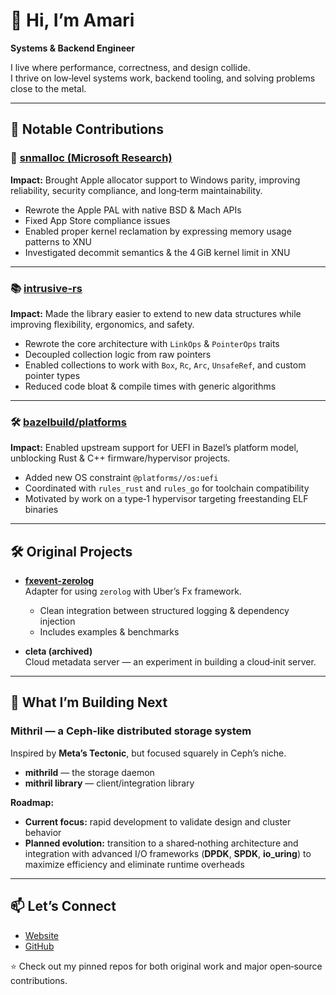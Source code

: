 # 👋 Hi, I’m Amari  

**Systems & Backend Engineer**

I live where performance, correctness, and design collide.  
I thrive on low‑level systems work, backend tooling, and solving problems close to the metal.  

---

## 🚀 Notable Contributions  

### 🔧 [snmalloc (Microsoft Research)](https://github.com/microsoft/snmalloc/pull/336)  
**Impact:** Brought Apple allocator support to Windows parity, improving reliability, security compliance, and long‑term maintainability.  
- Rewrote the Apple PAL with native BSD & Mach APIs  
- Fixed App Store compliance issues  
- Enabled proper kernel reclamation by expressing memory usage patterns to XNU  
- Investigated decommit semantics & the 4 GiB kernel limit in XNU  

---

### 📚 [intrusive-rs](https://github.com/Amanieu/intrusive-rs/pull/46)  
**Impact:** Made the library easier to extend to new data structures while improving flexibility, ergonomics, and safety.  
- Rewrote the core architecture with `LinkOps` & `PointerOps` traits  
- Decoupled collection logic from raw pointers  
- Enabled collections to work with `Box`, `Rc`, `Arc`, `UnsafeRef`, and custom pointer types  
- Reduced code bloat & compile times with generic algorithms  

---

### 🛠️ [bazelbuild/platforms](https://github.com/bazelbuild/platforms/pull/97)  
**Impact:** Enabled upstream support for UEFI in Bazel’s platform model, unblocking Rust & C++ firmware/hypervisor projects.  
- Added new OS constraint `@platforms//os:uefi`  
- Coordinated with `rules_rust` and `rules_go` for toolchain compatibility  
- Motivated by work on a type‑1 hypervisor targeting freestanding ELF binaries  

---

## 🛠️ Original Projects  

- **[fxevent-zerolog](https://github.com/yourusername/fxevent-zerolog)**  
  Adapter for using `zerolog` with Uber’s Fx framework.  
  - Clean integration between structured logging & dependency injection  
  - Includes examples & benchmarks  

- **cleta (archived)**  
  Cloud metadata server — an experiment in building a cloud‑init server.  

---

## 🌟 What I’m Building Next  

### **Mithril** — a Ceph‑like distributed storage system  
Inspired by **Meta’s Tectonic**, but focused squarely in Ceph’s niche.  

- **mithrild** — the storage daemon  
- **mithril library** — client/integration library  

**Roadmap:**  
- **Current focus:** rapid development to validate design and cluster behavior  
- **Planned evolution:** transition to a shared‑nothing architecture and integration with advanced I/O frameworks (**DPDK**, **SPDK**, **io_uring**) to maximize efficiency and eliminate runtime overheads  

---

## 📫 Let’s Connect  

- [Website](https://amari.codes)  
- [GitHub](https://github.com/yourusername)  

⭐️ Check out my pinned repos for both original work and major open‑source contributions.  
